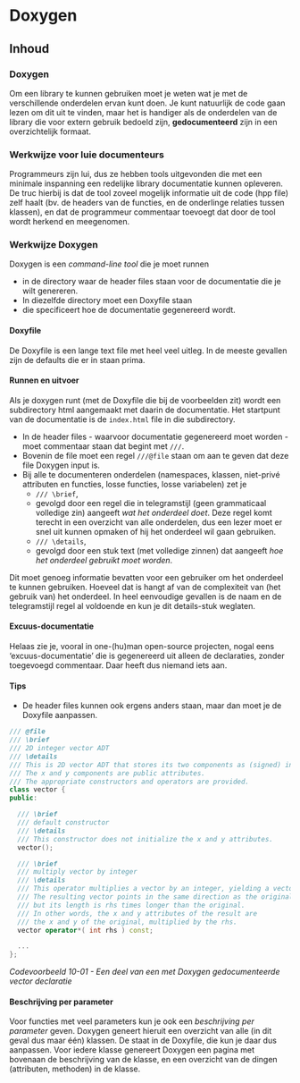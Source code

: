# Doxygen [](title-id)

## Inhoud[](toc-id)

### Doxygen

Om een library te kunnen gebruiken moet je weten wat je met de verschillende onderdelen ervan kunt doen. Je kunt natuurlijk de code gaan lezen om dit uit te vinden, maar het is handiger als de onderdelen van de library die voor extern gebruik bedoeld zijn,  **gedocumenteerd** zijn in een overzichtelijk formaat. 

### Werkwijze voor luie documenteurs
Programmeurs zijn lui, dus ze hebben tools uitgevonden die met een minimale inspanning een redelijke library documentatie kunnen opleveren. De truc hierbij is dat de tool zoveel mogelijk informatie uit de code (hpp file) zelf haalt (bv. de headers van de functies, en de onderlinge relaties tussen klassen), en dat de programmeur commentaar toevoegt dat door de tool wordt herkend en meegenomen.

### Werkwijze Doxygen
Doxygen is een *command-line tool* die je moet runnen 
- in de directory waar de header files staan voor de documentatie die je wilt genereren.
- In diezelfde directory moet een Doxyfile staan 
- die specificeert hoe de documentatie gegenereerd wordt. 

#### Doxyfile
De Doxyfile is een lange text file met heel veel uitleg. In de meeste gevallen zijn de defaults die er in staan prima. 

#### Runnen en uitvoer
Als je doxygen runt (met de Doxyfile die bij de voorbeelden zit) wordt een subdirectory html aangemaakt met daarin de documentatie. Het startpunt van de documentatie is de `index.html` file in die subdirectory.

- In de header files - waarvoor documentatie gegenereerd moet worden - moet commentaar staan dat begint met `///`. 
- Bovenin de file moet een regel `///@file` staan om aan te geven dat deze file Doxygen input is. 
- Bij alle te documenteren onderdelen (namespaces, klassen, niet-privé attributen en functies, losse functies, losse variabelen) zet je
  - `/// \brief`, 
  - gevolgd door een regel die in telegramstijl (geen grammaticaal volledige zin) aangeeft *wat het onderdeel doet*. Deze regel komt terecht in een overzicht van alle onderdelen, dus een lezer moet er snel uit kunnen opmaken of hij het onderdeel wil gaan gebruiken.
  - `/// \details`, 
  - gevolgd door een stuk text (met volledige zinnen) dat aangeeft *hoe het onderdeel gebruikt moet worden*. 

Dit moet genoeg informatie bevatten voor een gebruiker om het onderdeel te kunnen gebruiken. Hoeveel dat is hangt af van de complexiteit van (het gebruik van) het onderdeel. In heel eenvoudige gevallen is de naam en de telegramstijl regel al voldoende en kun je dit details-stuk weglaten.

#### Excuus-documentatie
Helaas zie je, vooral in one-(hu)man open-source projecten, nogal eens ‘excuus-documentatie’ die is gegenereerd uit alleen de declaraties, zonder toegevoegd commentaar. Daar heeft dus niemand iets aan.

#### Tips
- De header files kunnen ook ergens anders staan, maar dan moet je de Doxyfile aanpassen.

```c++
/// @file
/// \brief
/// 2D integer vector ADT
/// \details
/// This is 2D vector ADT that stores its two components as (signed) integers.
/// The x and y components are public attributes.
/// The appropriate constructors and operators are provided.
class vector {
public:

  /// \brief
  /// default constructor
  /// \details
  /// This constructor does not initialize the x and y attributes.
  vector();

  /// \brief
  /// multiply vector by integer
  /// \details
  /// This operator multiplies a vector by an integer, yielding a vector.
  /// The resulting vector points in the same direction as the original,
  /// but its length is rhs times longer than the original.
  /// In other words, the x and y attributes of the result are
  /// the x and y of the original, multiplied by the rhs.
  vector operator*( int rhs ) const;

  ...
};
```
*Codevoorbeeld 10-01 - Een deel van een met Doxygen gedocumenteerde vector declaratie*

#### Beschrijving per parameter
Voor functies met veel parameters kun je ook een *beschrijving per parameter* geven.
Doxygen geneert hieruit een overzicht van alle (in dit geval dus maar één) klassen. De <project name> staat in de Doxyfile, die kun je daar dus aanpassen.
Voor iedere klasse genereert Doxygen een pagina met bovenaan de beschrijving van de klasse, en een overzicht van de dingen (attributen, methoden) in de klasse.
